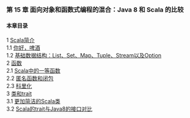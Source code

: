 ### 第 15 章 面向对象和函数式编程的混合：Java 8 和 Scala 的比较 ###
#### 本章目录 ####
1	[Scala简介](Course1.java)   
1.1	[你好，啤酒](Course11.java)   
1.2	[基础数据结构：List、Set、Map、Tuple、Stream以及Option](Course12.java)   
2	[函数](Course2.java)   
2.1	[Scala中的一等函数](Course21.java)   
2.2	[匿名函数和闭包](Course22.java)   
2.3	[科里化](Course23.java)   
3	[类和trait](Course3.java)   
3.1	[更加简洁的Scala类](Course31.java)   
3.2	[Scala的trait与Java8的接口对比](Course32.java)   
